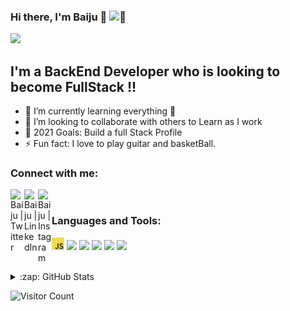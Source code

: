 ### Hi there, I'm Baiju :boy: <img src = "https://media1.tenor.com/images/f88ee476d2f653b9cbc5a7b95acbd265/tenor.gif?itemid=11366012" width= "50" alt = 👋 > 

<img src="https://camo.githubusercontent.com/c21636fd7349af9ba784d8275c42e1cfa4f2a9f6e970401de2553b59441c3e4b/68747470733a2f2f3230306f6b2e63682f696d672f3230306f6b2e737667" width="520">


## I'm a BackEnd Developer who is looking to become FullStack !!

- 🌱 I’m currently learning everything 🤣
- 👯 I’m looking to collaborate with others to Learn as I work
- 🥅 2021 Goals: Build a full Stack Profile
- ⚡ Fun fact: I love to play guitar and basketBall.


### Connect with me:

[<img align="left" alt="Baiju | Twitter" width="22px" src="https://cdn.jsdelivr.net/npm/simple-icons@v3/icons/twitter.svg" />][twitter]
[<img align="left" alt="Baiju | LinkedIn" width="22px" src="https://cdn.jsdelivr.net/npm/simple-icons@v3/icons/linkedin.svg" />][linkedin]
[<img align="left" alt="Baiju | Instagram" width="22px" src="https://cdn.jsdelivr.net/npm/simple-icons@v3/icons/instagram.svg" />][instagram]

<br />

### Languages and Tools:
<code><img height="20" src="https://raw.githubusercontent.com/github/explore/80688e429a7d4ef2fca1e82350fe8e3517d3494d/topics/javascript/javascript.png"></code>
<code><img height= "35" src = "https://brandeps.com/logo-download/C/C-Sharp-logo-vector-01.svg"></code>
<code><img height= "35" src = "https://cdn.iconscout.com/icon/free/png-256/sql-4-190807.png"></code>
<code><img height= "35" src = "https://cdn.iconscout.com/icon/free/png-256/html-2752158-2284975.png"></code>
<code><img height= "35" src = "https://cdn.iconscout.com/icon/free/png-256/css3-8-1175200.png"></code>
<code><img height= "35" src = "https://cdn.iconscout.com/icon/free/png-256/visual-studio-569577.png"></code>
<br />
<br />

<details>
  <summary>:zap: GitHub Stats</summary>

  <img align="left" alt="Baiju's GitHub Stats" src="https://github-readme-stats.vercel.app/api?username=baiju28feb&show_icons=true&hide_border=true&theme=gotham" alt="Baiju Chandran | Stats" />

</details>

 ![Visitor Count](https://profile-counter.glitch.me/{baiju28feb}/count.svg)

[twitter]: https://twitter.com/_BaijuChandran
[instagram]: https://www.instagram.com/baiju_chandran/
[linkedin]: https://www.linkedin.com/in/baiju-chandran-89a00682/

